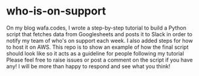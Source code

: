 # who-is-on-support

On my blog wafa.codes, I wrote a step-by-step tutorial to build a Python script that fetches data from Googlesheets and posts it to Slack in order to notify my team of who's on support each week. I also added steps for how to host it on AWS. 
This repo is to show an example of how the final script should look like so it acts as a guideline for people following my tutorial
Please feel free to raise issues or post a comment on the script if you have any! I will be more than happy to respond and see what you think! 